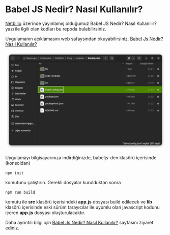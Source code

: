 # Babel JS Nedir? Nasıl Kullanılır?

[Netbilio](https://netbilio.com) üzerinde yayınlamış olduğumuz Babel JS Nedir? Nasıl Kullanılır? yazı ile ilgili olan kodları bu repoda bulabilirsiniz. 

Uygulamanın açıklamasını web safaysından okuyabilirsiniz. [Babel Js Nedir? Nasıl Kullanılır?](https://netbilio.com/babel-js-nedir-nasil-kullanilir)

![Babel JS Kullanımı](babeljs-nasil-kullanilir.png)

Uygulamayı bilgisayarınıza indirdiğinizde, babeljs-den klasörü içerisinde (konsoldan)

```
npm init

```

komutunu çalıştırın. Gerekli dosyalar kurulduktan sonra 

```
npm run build

```

komutu ile **src** klasörü içerisindeki **app.js** dosyası build edilecek ve **lib** klasörü içerisinde eski sürüm tarayıcılar ile uyumlu olan javascript kodunu içeren **app.js** dosyası oluşturulacaktır.

Daha ayrıntılı bilgi için [Babel Js Nedir? Nasıl Kullanılır?](https://netbilio.com/babel-js-nedir-nasil-kullanilir) sayfasını ziyaret ediniz.